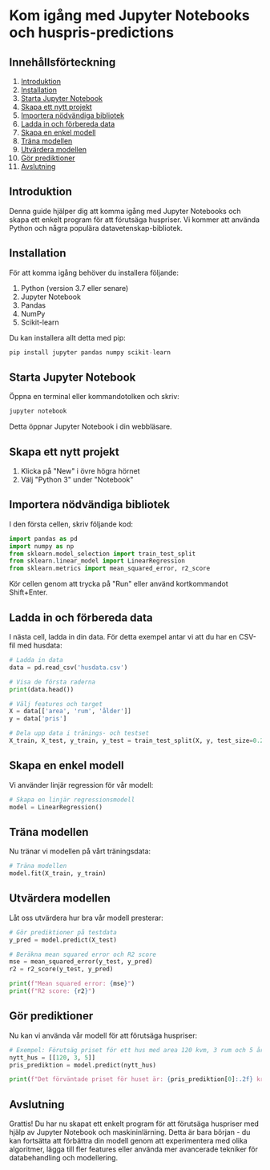 # Kom igång med Jupyter Notebooks och huspris-predictions

## Innehållsförteckning

1. [Introduktion](#introduktion)
2. [Installation](#installation)
3. [Starta Jupyter Notebook](#starta-jupyter-notebook)
4. [Skapa ett nytt projekt](#skapa-ett-nytt-projekt)
5. [Importera nödvändiga bibliotek](#importera-nödvändiga-bibliotek)
6. [Ladda in och förbereda data](#ladda-in-och-förbereda-data)
7. [Skapa en enkel modell](#skapa-en-enkel-modell)
8. [Träna modellen](#träna-modellen)
9. [Utvärdera modellen](#utvärdera-modellen)
10. [Gör prediktioner](#gör-prediktioner)
11. [Avslutning](#avslutning)

## Introduktion

Denna guide hjälper dig att komma igång med Jupyter Notebooks och skapa ett enkelt program för att förutsäga huspriser. Vi kommer att använda Python och några populära datavetenskap-bibliotek.

## Installation

För att komma igång behöver du installera följande:

1. Python (version 3.7 eller senare)
2. Jupyter Notebook
3. Pandas
4. NumPy
5. Scikit-learn

Du kan installera allt detta med pip:

```python
pip install jupyter pandas numpy scikit-learn
```

## Starta Jupyter Notebook

Öppna en terminal eller kommandotolken och skriv:

```python
jupyter notebook
```

Detta öppnar Jupyter Notebook i din webbläsare.

## Skapa ett nytt projekt

1. Klicka på "New" i övre högra hörnet
2. Välj "Python 3" under "Notebook"

## Importera nödvändiga bibliotek

I den första cellen, skriv följande kod:

```python
import pandas as pd
import numpy as np
from sklearn.model_selection import train_test_split
from sklearn.linear_model import LinearRegression
from sklearn.metrics import mean_squared_error, r2_score
```

Kör cellen genom att trycka på "Run" eller använd kortkommandot Shift+Enter.

## Ladda in och förbereda data

I nästa cell, ladda in din data. För detta exempel antar vi att du har en CSV-fil med husdata:

```python
# Ladda in data
data = pd.read_csv('husdata.csv')

# Visa de första raderna
print(data.head())

# Välj features och target
X = data[['area', 'rum', 'ålder']]
y = data['pris']

# Dela upp data i tränings- och testset
X_train, X_test, y_train, y_test = train_test_split(X, y, test_size=0.2, random_state=42)
```

## Skapa en enkel modell

Vi använder linjär regression för vår modell:

```python
# Skapa en linjär regressionsmodell
model = LinearRegression()
```

## Träna modellen

Nu tränar vi modellen på vårt träningsdata:

```python
# Träna modellen
model.fit(X_train, y_train)
```

## Utvärdera modellen

Låt oss utvärdera hur bra vår modell presterar:

```python
# Gör prediktioner på testdata
y_pred = model.predict(X_test)

# Beräkna mean squared error och R2 score
mse = mean_squared_error(y_test, y_pred)
r2 = r2_score(y_test, y_pred)

print(f"Mean squared error: {mse}")
print(f"R2 score: {r2}")
```

## Gör prediktioner

Nu kan vi använda vår modell för att förutsäga huspriser:

```python
# Exempel: Förutsäg priset för ett hus med area 120 kvm, 3 rum och 5 år gammalt
nytt_hus = [[120, 3, 5]]
pris_prediktion = model.predict(nytt_hus)

print(f"Det förväntade priset för huset är: {pris_prediktion[0]:.2f} kr")
```

## Avslutning

Grattis! Du har nu skapat ett enkelt program för att förutsäga huspriser med hjälp av Jupyter Notebook och maskininlärning. Detta är bara början - du kan fortsätta att förbättra din modell genom att experimentera med olika algoritmer, lägga till fler features eller använda mer avancerade tekniker för databehandling och modellering.
